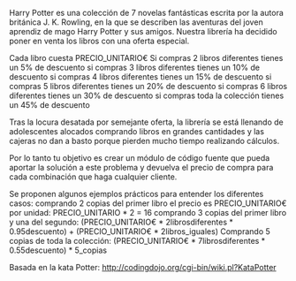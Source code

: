 
Harry Potter es una colección de 7 novelas fantásticas escrita por la autora británica J. K. Rowling, en la que se describen las aventuras del joven aprendiz de mago Harry Potter y sus amigos. Nuestra librería ha decidido poner en venta los libros con una oferta especial.

Cada libro cuesta PRECIO_UNITARIO€
Si compras 2 libros diferentes tienes un 5% de descuento
si compras 3 libros diferentes tienes un 10% de descuento
si compras 4 libros diferentes tienes un 15% de descuento
si compras 5 libros diferentes tienes un 20% de descuento
si compras 6 libros diferentes tienes un 30% de descuento
si compras toda la colección tienes un 45% de descuento

Tras la locura desatada por semejante oferta, la librería se está llenando de adolescentes alocados comprando libros en grandes cantidades y las cajeras no dan a basto porque pierden mucho tiempo realizando cálculos.

Por lo tanto tu objetivo es crear un módulo de código fuente que pueda aportar la solución a este problema y devuelva el precio de compra para cada combinación que haga cualquier cliente.

Se proponen algunos ejemplos prácticos para entender los diferentes casos:
comprando 2 copias del primer libro el precio es PRECIO_UNITARIO€ por unidad: PRECIO_UNITARIO * 2 = 16
comprando 3 copias del primer libro y una del segundo: (PRECIO_UNITARIO€ * 2librosdiferentes * 0.95descuento) + (PRECIO_UNITARIO€ * 2libros_iguales)
Comprando 5 copias de toda la colección: (PRECIO_UNITARIO€ * 7librosdiferentes * 0.55descuento) * 5_copias

Basada en la kata Potter: http://codingdojo.org/cgi-bin/wiki.pl?KataPotter